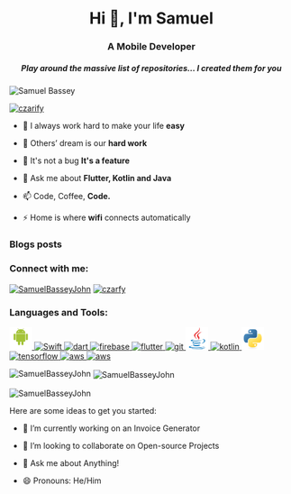 <h1 align="center">Hi 👋, I'm Samuel</h1>
<h3 align="center">A Mobile Developer</h3>
<h5 align="center">Play around the massive list of repositories... I created them for you</h5>

<p align="left"> <img src="https://komarev.com/ghpvc/?username=SamuelBasseyJohn&label=Profile%20views&color=0e75b6&style=flat" alt="Samuel Bassey"/> </p>


<p align="left"> <a href="https://twitter.com/samijasy" target="blank"><img src="https://img.shields.io/twitter/follow/samijasy?logo=twitter&style=for-the-badge" alt="czarify" /></a> </p>

- 🔭 I always work hard to make your life **easy**

- 🌱 Others’ dream is our **hard work**

- 👯 It's not a bug **It's a feature**

- 💬 Ask me about **Flutter, Kotlin and Java**

- 📫 Code, Coffee, **Code.**

- ⚡ Home is where **wifi** connects automatically
### Blogs posts
<!-- BLOG-POST-LIST:START -->
<!-- BLOG-POST-LIST:END -->

<h3 align="left">Connect with me:</h3>
<p align="left">
<a href="https://twitter.com/samijasy" target="blank"><img align="center" src="https://cdn.jsdelivr.net/npm/simple-icons@3.0.1/icons/twitter.svg" alt="SamuelBasseyJohn" height="30" width="40" /></a>
<a href="https://instagram.com/bassey_sam_uel" target="blank"><img align="center" src="https://cdn.jsdelivr.net/npm/simple-icons@3.0.1/icons/instagram.svg" alt="czarfy" height="30" width="40" /></a>


<h3 align="left">Languages and Tools:</h3>
<p align="left"> <a href="https://developer.android.com" target="_blank"> <img src="https://raw.githubusercontent.com/devicons/devicon/master/icons/android/android-original-wordmark.svg" alt="android" width="40" height="40"/> </a> <a href="https://www.swift.org" target="_blank"> <img src="https://cdn.worldvectorlogo.com/logos/swift-15.svg" alt="Swift" width="40" height="40"/> </a> <a href="https://dart.dev" target="_blank"> <img src="https://www.vectorlogo.zone/logos/dartlang/dartlang-icon.svg" alt="dart" width="40" height="40"/> </a> <a href="https://firebase.google.com/" target="_blank"> <img src="https://www.vectorlogo.zone/logos/firebase/firebase-icon.svg" alt="firebase" width="40" height="40"/> </a> <a href="https://flutter.dev" target="_blank"> <img src="https://www.vectorlogo.zone/logos/flutterio/flutterio-icon.svg" alt="flutter" width="40" height="40"/> </a> <a href="https://git-scm.com/" target="_blank"> <img src="https://www.vectorlogo.zone/logos/git-scm/git-scm-icon.svg" alt="git" width="40" height="40"/> </a> <a href="https://www.java.com" target="_blank"> <img src="https://raw.githubusercontent.com/devicons/devicon/master/icons/java/java-original.svg" alt="java" width="40" height="40"/> </a> <a href="https://kotlinlang.org" target="_blank"> <img src="https://www.vectorlogo.zone/logos/kotlinlang/kotlinlang-icon.svg" alt="kotlin" width="40" height="40"/> </a> <a href="https://www.python.org" target="_blank"> <img src="https://raw.githubusercontent.com/devicons/devicon/master/icons/python/python-original.svg" alt="python" width="40" height="40"/> </a> <a href="https://www.tensorflow.org" target="_blank"> <img src="https://www.vectorlogo.zone/logos/tensorflow/tensorflow-icon.svg" alt="tensorflow" width="40" height="40"/> </a> 
<a href="https://aws.amazon.com" target="_blank"> <img src="https://cdn.worldvectorlogo.com/logos/aws-2.svg" alt="aws" width="40" height="40"/> </a>
<a href="https://www.docker.com" target="_blank"> <img src="https://cdn.worldvectorlogo.com/logos/docker.svg" alt="aws" width="40" height="40"/> </a>
</p>

<p><img align="left" src="https://github-readme-stats.vercel.app/api/top-langs?username=SamuelBasseyJohn&show_icons=true&locale=en&layout=compact&theme=onedark" alt="SamuelBasseyJohn" /></p>

<p>&nbsp;<img align="center" src="https://github-readme-stats.vercel.app/api?username=SamuelBasseyJohn&show_icons=true&locale=en&theme=onedark" alt="SamuelBasseyJohn" /></p>

<p><img align="center" src="https://github-readme-streak-stats.herokuapp.com/?user=SamuelBasseyJohn&theme=onedark" alt="SamuelBasseyJohn" /></p>


<!--
**Yczar/Yczar** is a ✨ _special_ ✨ repository because its `README.md` (this file) appears on your GitHub profile.
-->

Here are some ideas to get you started:

- 🔭 I’m currently working on an Invoice Generator
<!-- - 🌱 I’m currently learning  -->
- 👯 I’m looking to collaborate on Open-source Projects
<!-- - 🤔 I’m looking for help with ... -->
- 💬 Ask me about Anything!
<!-- - 📫 How to reach me: ... -->
- 😄 Pronouns: He/Him
<!-- - ⚡ Fun fact:  -->
